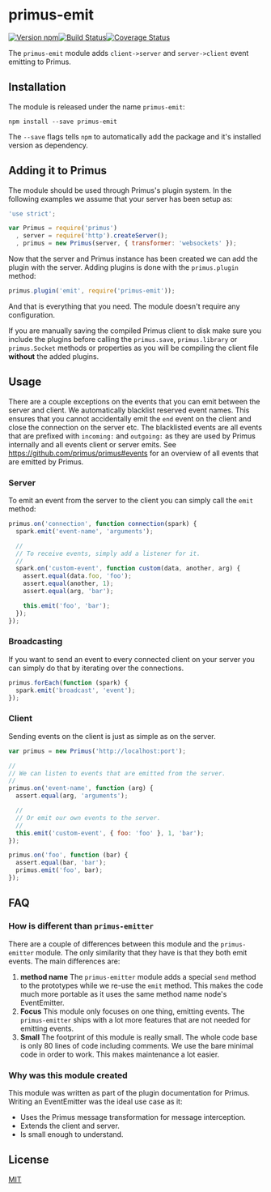 # primus-emit

[![Version npm](https://img.shields.io/npm/v/primus-emit.svg?style=flat-square)](https://www.npmjs.com/package/primus-emit)[![Build Status](https://img.shields.io/github/workflow/status/primus/primus-emit/CI/master?label=CI&style=flat-square)](https://github.com/primus/primus-emit/actions?query=workflow%3ACI+branch%3Amaster)[![Coverage Status](https://img.shields.io/coveralls/primus/primus-emit/master.svg?style=flat-square)](https://coveralls.io/r/primus/primus-emit?branch=master)

The `primus-emit` module adds `client->server` and `server->client` event emitting to
Primus.

## Installation

The module is released under the name `primus-emit`:

```
npm install --save primus-emit
```

The `--save` flags tells `npm` to automatically add the package and it's
installed version as dependency.

## Adding it to Primus

The module should be used through Primus's plugin system. In the following
examples we assume that your server has been setup as:

```js
'use strict';

var Primus = require('primus')
  , server = require('http').createServer();
  , primus = new Primus(server, { transformer: 'websockets' });
```

Now that the server and Primus instance has been created we can add the plugin
with the server. Adding plugins is done with the `primus.plugin` method:

```js
primus.plugin('emit', require('primus-emit'));
```

And that is everything that you need. The module doesn't require any
configuration.

If you are manually saving the compiled Primus client to disk make sure you
include the plugins before calling the `primus.save`, `primus.library` or
`primus.Socket` methods or properties as you will be compiling the client file
**without** the added plugins.

## Usage

There are a couple exceptions on the events that you can emit between the server
and client. We automatically blacklist reserved event names. This ensures that
you cannot accidentally emit the `end` event on the client and close the
connection on the server etc. The blacklisted events are all events that are
prefixed with `incoming:` and `outgoing:` as they are used by Primus internally
and all events client or server emits. See https://github.com/primus/primus#events
for an overview of all events that are emitted by Primus.

### Server

To emit an event from the server to the client you can simply call the `emit`
method:

```js
primus.on('connection', function connection(spark) {
  spark.emit('event-name', 'arguments');

  //
  // To receive events, simply add a listener for it.
  //
  spark.on('custom-event', function custom(data, another, arg) {
    assert.equal(data.foo, 'foo');
    assert.equal(another, 1);
    assert.equal(arg, 'bar');

    this.emit('foo', 'bar');
  });
});
```

### Broadcasting

If you want to send an event to every connected client on your server you can
simply do that by iterating over the connections.

```js
primus.forEach(function (spark) {
  spark.emit('broadcast', 'event');
});
```

### Client

Sending events on the client is just as simple as on the server.

```js
var primus = new Primus('http://localhost:port');

//
// We can listen to events that are emitted from the server.
//
primus.on('event-name', function (arg) {
  assert.equal(arg, 'arguments');

  //
  // Or emit our own events to the server.
  //
  this.emit('custom-event', { foo: 'foo' }, 1, 'bar');
});

primus.on('foo', function (bar) {
  assert.equal(bar, 'bar');
  primus.emit('foo', bar);
});
```

## FAQ

### How is different than `primus-emitter`

There are a couple of differences between this module and the `primus-emitter`
module. The only similarity that they have is that they both emit events. The
main differences are:

1. **method name** The `primus-emitter` module adds a special `send` method to
   the prototypes while we re-use the `emit` method. This makes the code much
   more portable as it uses the same method name node's EventEmitter.
2. **Focus** This module only focuses on one thing, emitting events. The
   `primus-emitter` ships with a lot more features that are not needed for
   emitting events.
3. **Small** The footprint of this module is really small. The whole code base is
   only 80 lines of code including comments. We use the bare minimal code in
   order to work. This makes maintenance a lot easier.

### Why was this module created

This module was written as part of the plugin documentation for Primus. Writing
an EventEmitter was the ideal use case as it:

- Uses the Primus message transformation for message interception.
- Extends the client and server.
- Is small enough to understand.

## License

[MIT](LICENSE)

